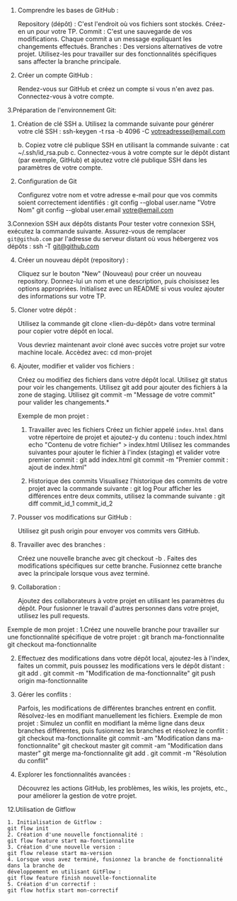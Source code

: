1. Comprendre les bases de GitHub :

    Repository (dépôt) : C'est l'endroit où vos fichiers sont stockés. Créez-en un pour votre TP.
    Commit : C'est une sauvegarde de vos modifications. Chaque commit a un message expliquant les changements effectués.
    Branches : Des versions alternatives de votre projet. Utilisez-les pour travailler sur des fonctionnalités spécifiques sans affecter la branche principale.

2. Créer un compte GitHub :

    Rendez-vous sur GitHub et créez un compte si vous n'en avez pas.
    Connectez-vous à votre compte.

   
3.Préparation de l'environnement Git:

1. Création de clé SSH
     a. Utilisez la commande suivante pour générer votre clé SSH :
     ssh-keygen -t rsa -b 4096 -C votreadresse@email.com
   
     b. Copiez votre clé publique SSH en utilisant la commande suivante :
     cat ~/.ssh/id_rsa.pub
     c. Connectez-vous à votre compte sur le dépôt distant (par exemple, GitHub) et
     ajoutez votre clé publique SSH dans les paramètres de votre compte.
     

3. Configuration de Git

    Configurez votre nom et votre adresse e-mail pour que vos commits soient
    correctement identifiés :
    git config --global user.name "Votre Nom"
    git config --global user.email votre@email.com

3.Connexion SSH aux dépôts distants
     Pour tester votre connexion SSH, exécutez la commande suivante. Assurez-vous de
     remplacer `git@github.com` par l'adresse du serveur distant où vous hébergerez vos
     dépôts :
      ssh -T git@github.com


4. Créer un nouveau dépôt (repository) :

    Cliquez sur le bouton "New" (Nouveau) pour créer un nouveau repository.
    Donnez-lui un nom et une description, puis choisissez les options appropriées.
    Initialisez avec un README si vous voulez ajouter des informations sur votre TP.

5. Cloner votre dépôt :

   Utilisez la commande git clone <lien-du-dépôt> dans votre terminal pour copier votre dépôt en local.
   
   Vous devriez maintenant avoir cloné avec succès votre projet sur votre machine locale.
   Accèdez avec:
   cd mon-projet

6. Ajouter, modifier et valider vos fichiers :

    Créez ou modifiez des fichiers dans votre dépôt local.
    Utilisez git status pour voir les changements.
    Utilisez git add <fichier> pour ajouter des fichiers à la zone de staging.
    Utilisez git commit -m "Message de votre commit" pour valider les changements.*
   
    Exemple de mon projet <gitTP>:
   1. Travailler avec les fichiers
  Créez un fichier appelé `index.html` dans votre répertoire de projet et ajoutez-y du
  contenu :
  touch index.html
  echo "Contenu de votre fichier" > index.html
  Utilisez les commandes suivantes pour ajouter le fichier à l'index (staging) et valider
  votre premier commit :
  git add index.html
  git commit -m "Premier commit : ajout de index.html"

   2. Historique des commits
  Visualisez l'historique des commits de votre projet avec la commande suivante :
  git log
  Pour afficher les différences entre deux commits, utilisez la commande suivante :
  git diff commit_id_1 commit_id_2

8. Pousser vos modifications sur GitHub :

    Utilisez git push origin <nom-de-la-branche> pour envoyer vos commits vers GitHub.

9. Travailler avec des branches :

    Créez une nouvelle branche avec git checkout -b <nom-de-la-branche>.
    Faites des modifications spécifiques sur cette branche.
    Fusionnez cette branche avec la principale lorsque vous avez terminé.

10. Collaboration :

    Ajoutez des collaborateurs à votre projet en utilisant les paramètres du dépôt.
    Pour fusionner le travail d'autres personnes dans votre projet, utilisez les pull requests.
   
   Exemple de mon projet <gitTP>:
   1.Créez une nouvelle branche pour travailler sur une fonctionnalité spécifique de votre
   projet :
   git branch ma-fonctionnalite
   git checkout ma-fonctionnalite

   2. Effectuez des modifications dans votre dépôt local, ajoutez-les à l'index, faites un
   commit, puis poussez les modifications vers le dépôt distant :
   git add .
   git commit -m "Modification de ma-fonctionnalite"
   git push origin ma-fonctionnalite
   
  

11. Gérer les conflits :

    Parfois, les modifications de différentes branches entrent en conflit. Résolvez-les en modifiant manuellement les fichiers.
    Exemple de mon projet <gitTP>:
    Simulez un conflit en modifiant la même ligne dans deux branches différentes, puis
    fusionnez les branches et résolvez le conflit :
    git checkout ma-fonctionnalite
    git commit -am "Modification dans ma-fonctionnalite"
    git checkout master
    git commit -am "Modification dans master"
    git merge ma-fonctionnalite
    git add .
    git commit -m "Résolution du conflit"

13. Explorer les fonctionnalités avancées :

    Découvrez les actions GitHub, les problèmes, les wikis, les projets, etc., pour améliorer la gestion de votre projet.
    
12.Utilisation de Gitflow

    1. Initialisation de Gitflow :
    git flow init
    2. Création d'une nouvelle fonctionnalité :
    git flow feature start ma-fonctionnalite
    3. Création d'une nouvelle version :
    git flow release start ma-version
    4. Lorsque vous avez terminé, fusionnez la branche de fonctionnalité dans la branche de
    développement en utilisant GitFlow :
    git flow feature finish nouvelle-fonctionnalite
    5. Création d'un correctif :
    git flow hotfix start mon-correctif
